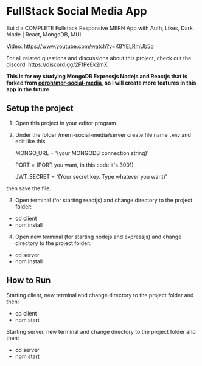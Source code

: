 # FullStack Social Media App

Build a COMPLETE Fullstack Responsive MERN App with Auth, Likes, Dark Mode | React, MongoDB, MUI

Video: https://www.youtube.com/watch?v=K8YELRmUb5o

For all related questions and discussions about this project, check out the discord: https://discord.gg/2FfPeEk2mX

**This is for my studying MongoDB Expressjs Nodejs and Reactjs that is forked from [edroh/mer-social-media](https://github.com/ed-roh/mern-social-media), so I will create more features in this app in the future** 

## Setup the project
1. Open this project in your editor program.
2. Under the folder /mern-social-media/server create file name `.env` and edit like this

    MONGO_URL = '(your MONGODB connection string)'
  
    PORT = (PORT you want, in this code it's 3001)
      
    JWT_SECRET = '(Your secret key. Type whatever you want)'

then save the file.

3. Open terminal (for starting reactjs) and change directory to the project folder:
- cd client
- npm install
4. Open new terminal (for starting nodejs and expressjs) and change directory to the project folder:
- cd server
- npm install

## How to Run

Starting client, new terminal and change directory to the project folder and then:
- cd client
- npm start

Starting server, new terminal and change directory to the project folder and then:
- cd server
- npm start
